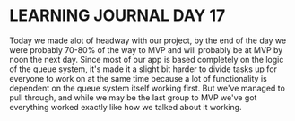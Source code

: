 # LEARNING JOURNAL DAY 17

Today we made alot of headway with our project, by the end of the day we were probably 70-80% of the way to MVP and will probably be at MVP by noon the next day. Since most of our app is based completely on the logic of the queue system, it's made it a slight bit harder to divide tasks up for everyone to work on at the same time because a lot of functionality is dependent on the queue system itself working first. But we've managed to pull through, and while we may be the last group to MVP we've got everything worked exactly like how we talked about it working.
